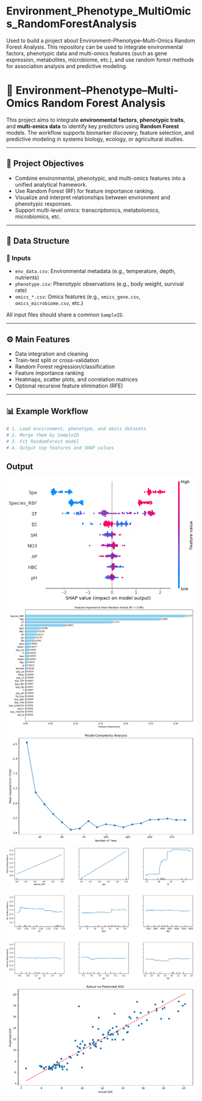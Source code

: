 # Environment_Phenotype_MultiOmics_RandomForestAnalysis
Used to build a project about Environment–Phenotype–Multi-Omics Random Forest Analysis. This repository can be used to integrate environmental factors, phenotypic data and multi-omics features (such as gene expression, metabolites, microbiome, etc.), and use random forest methods for association analysis and predictive modeling.

# 🌿 Environment–Phenotype–Multi-Omics Random Forest Analysis

This project aims to integrate **environmental factors**, **phenotypic traits**, and **multi-omics data** to identify key predictors using **Random Forest** models. The workflow supports biomarker discovery, feature selection, and predictive modeling in systems biology, ecology, or agricultural studies.

---

## 📌 Project Objectives

- Combine environmental, phenotypic, and multi-omics features into a unified analytical framework.
- Use Random Forest (RF) for feature importance ranking.
- Visualize and interpret relationships between environment and phenotypic responses.
- Support multi-level omics: transcriptomics, metabolomics, microbiomics, etc.

---

## 🧬 Data Structure

### 🔹 Inputs

- `env_data.csv`: Environmental metadata (e.g., temperature, depth, nutrients)
- `phenotype.csv`: Phenotypic observations (e.g., body weight, survival rate)
- `omics_*.csv`: Omics features (e.g., `omics_gene.csv`, `omics_microbiome.csv`, etc.)

All input files should share a common `SampleID`.

---

## ⚙️ Main Features

- Data integration and cleaning
- Train-test split or cross-validation
- Random Forest regression/classification
- Feature importance ranking
- Heatmaps, scatter plots, and correlation matrices
- Optional recursive feature elimination (RFE)

---

## 📊 Example Workflow

```python
# 1. Load environment, phenotype, and omics datasets
# 2. Merge them by SampleID
# 3. Fit RandomForest model
# 4. Output top features and SHAP values
```
## Output
![SHAP_value](results/SHAP%20value%2004.png)
![feature_importance](results/feature_importance_plot04.png)
![model_complexity](results/model_complexity_plot04.png)
![pdp_plot](results/pdp_plot04.png)
![residual_plot](results/residual_plot04.png)
